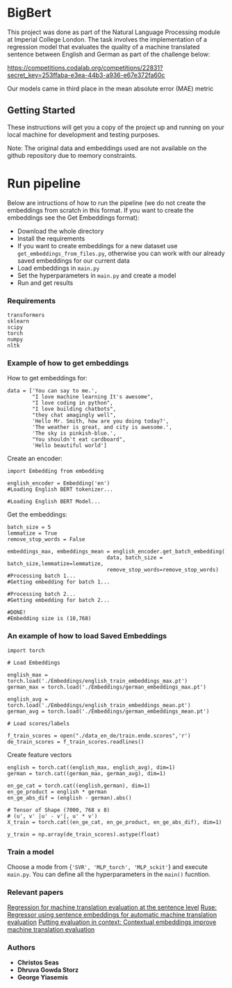# BigBert

This project was done as part of the Natural Language Processing module at Imperial 
College London. The task involves the implementation of a regression model that evaluates 
the quality of a machine translated sentence between English and German as part of the challenge below:

https://competitions.codalab.org/competitions/22831?secret_key=253ffaba-e3ea-44b3-a936-e67e372fa60c

Our models came in third place in the mean absolute error (MAE) metric
 
## Getting Started

These instructions will get you a copy of the project up and running on your local 
machine for development and testing purposes. 

Note: The original data and embeddings used are not available on the github repository due to memory constraints.

# Run pipeline

Below are intructions of how to run the pipeline (we do not create the embeddings from scratch in this format. If you want to create the embeddings see the Get Embeddings format):
* Download the whole directory 
* Install the requirements
* If you want to create embeddings for a new dataset use ```get_embeddings_from_files.py```, otherwise you can work with our already saved embeddings for our current data
* Load embeddings in ```main.py```
* Set the hyperparameters in ```main.py``` and create a model
* Run and get results

 

### Requirements

```
transformers
sklearn
scipy
torch
numpy
nltk
```

### Example of how to get embeddings

How to get embeddings for:
```
data = ['You can say to me.',
        "I love machine learning It's awesome",
        "I love coding in python",           
        "I love building chatbots",
        "they chat amagingly well",
        'Hello Mr. Smith, how are you doing today?', 
        'The weather is great, and city is awesome.', 
        'The sky is pinkish-blue.', 
        "You shouldn't eat cardboard",
        'Hello beautiful world']
```
Create an encoder:

```
import Embedding from embedding

english_encoder = Embedding('en')
#Loading English BERT tokenizer...

#Loading English BERT Model...
```

Get the embeddings:

```
batch_size = 5
lemmatize = True
remove_stop_words = False

embeddings_max, embeddings_mean = english_encoder.get_batch_embedding(
                                data, batch_size = batch_size,lemmatize=lemmatize, 
                                remove_stop_words=remove_stop_words)
#Processing batch 1...
#Getting embedding for batch 1...

#Processing batch 2...
#Getting embedding for batch 2...

#DONE!
#Embedding size is (10,768)

```
### An example of how to load Saved Embeddings

```
import torch

# Load Embeddings

english_max = torch.load('./Embeddings/english_train_embeddings_max.pt')
german_max = torch.load('./Embeddings/german_embeddings_max.pt')

english_avg = torch.load('./Embeddings/english_train_embeddings_mean.pt')
german_avg = torch.load('./Embeddings/german_embeddings_mean.pt')

# Load scores/labels

f_train_scores = open("./data_en_de/train.ende.scores",'r')
de_train_scores = f_train_scores.readlines()

```
Create feature vectors
```
english = torch.cat((english_max, english_avg), dim=1)
german = torch.cat((german_max, german_avg), dim=1)

en_ge_cat = torch.cat((english,german), dim=1)
en_ge_product = english * german
en_ge_abs_dif = (english - german).abs()

# Tensor of Shape (7000, 768 x 8)
# (u', v' |u' - v'|, u' * v')
X_train = torch.cat((en_ge_cat, en_ge_product, en_ge_abs_dif), dim=1)

y_train = np.array(de_train_scores).astype(float)

```

### Train a model

Choose a mode from {```'SVR', 'MLP_torch', 'MLP_sckit'```} and execute ```main.py```.
You can define all the hyperparameters in the ```main()``` fucntion.

### Relevant papers

[Regression for machine translation evaluation at the sentence level](https://idp.springer.com/authorize/casa?redirect_uri=https://link.springer.com/content/pdf/10.1007/s10590-008-9046-1.pdf&casa_token=hfknXfFo7osAAAAA:aaf-7G6ynHdGYxhhzuNvED0qNOmfK5UdgwPK-cCP4iwk0RY-J1svV-k7Juhwdvysyb8rWK36deqGgoxZJQ)
[Ruse: Regressor using sentence embeddings for automatic machine translation evaluation](https://www.aclweb.org/anthology/W18-6456.pdf)
[Putting evaluation in context: Contextual embeddings improve machine translation evaluation](https://www.aclweb.org/anthology/P19-1269.pdf)

### Authors

* **Christos Seas** 
* **Dhruva Gowda Storz** 
* **George Yiasemis**


